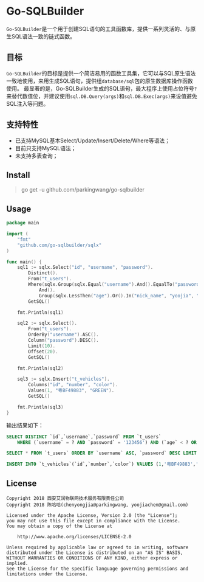 # Go-SQLBuilder

`Go-SQLBuilder`是一个用于创建SQL语句的工具函数库，提供一系列灵活的、与原生SQL语法一致的链式函数。

## 目标

`Go-SQLBuilder`的目标是提供一个简洁易用的函数工具集，它可以与SQL原生语法一致地使用，来用生成SQL语句，提供组`database/sql`包的原生数据库操作函数使用。
最显著的是，Go-SQLBuilder生成的SQL语句，最大程序上使用占位符号`?`来替代数值位，并建议使用`sql.DB.Query(args)`和`sql.DB.Exec(args)`来设值避免SQL注入等问题。

## 支持特性

- 已支持MySQL基本Select/Update/Insert/Delete/Where等语法；
- 目前只支持MySQL语法；
- 未支持多表查询；

## Install

> go get -u github.com/parkingwang/go-sqlbuilder

## Usage

```go
package main

import (
	"fmt"
	"github.com/go-sqlbuilder/sqlx"
)

func main() {
	sql1 := sqlx.Select("id", "username", "password").
		Distinct().
		From("t_users").
		Where(sqlx.Group(sqlx.Equal("username").And().EqualTo("password", "123456")).
			And().
			Group(sqlx.LessThen("age").Or().In("nick_name", "yoojia", "yoojiachen"))).
		GetSQL()

	fmt.Println(sql1)

	sql2 := sqlx.Select().
		From("t_users").
		OrderBy("username").ASC().
		Column("password").DESC().
		Limit(10).
		Offset(20).
		GetSQL()

	fmt.Println(sql2)

	sql3 := sqlx.Insert("t_vehicles").
		Columns("id", "number", "color").
		Values(1, "粤BF49883", "GREEN").
		GetSQL()

	fmt.Println(sql3)
}
```

输出结果如下：

```sql
SELECT DISTINCT `id`,`username`,`password` FROM `t_users`
    WHERE (`username` = ? AND `password` = '123456') AND (`age` < ? OR `nick_name` IN ('yoojia','yoojiachen'));

SELECT * FROM `t_users` ORDER BY `username` ASC, `password` DESC LIMIT 10 OFFSET 20;

INSERT INTO `t_vehicles`(`id`,`number`,`color`) VALUES (1,'粤BF49883','GREEN');
```

## License

    Copyright 2018 西安艾润物联网技术服务有限责任公司
    Copyright 2018 陈哈哈(chenyongjia@parkingwang, yoojiachen@gmail.com)

    Licensed under the Apache License, Version 2.0 (the "License");
    you may not use this file except in compliance with the License.
    You may obtain a copy of the License at

        http://www.apache.org/licenses/LICENSE-2.0

    Unless required by applicable law or agreed to in writing, software
    distributed under the License is distributed on an "AS IS" BASIS,
    WITHOUT WARRANTIES OR CONDITIONS OF ANY KIND, either express or implied.
    See the License for the specific language governing permissions and
    limitations under the License.
